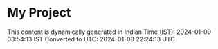 # My Project

This content is dynamically generated in Indian Time (IST): 2024-01-09 03:54:13 IST
Converted to UTC: 2024-01-08 22:24:13 UTC
